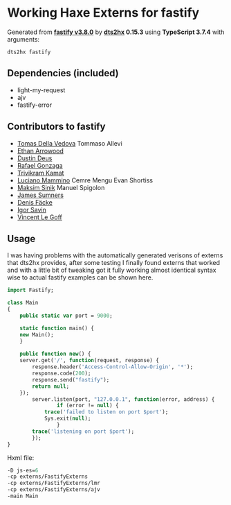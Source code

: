 # Working Haxe Externs for fastify

Generated from **[fastify v3.8.0](https://www.fastify.io/)** by **[dts2hx](https://github.com/haxiomic/dts2hx) 0.15.3** using **TypeScript 3.7.4** with arguments:

	dts2hx fastify

## Dependencies (included)
- light-my-request
- ajv
- fastify-error

## Contributors to fastify
- [Tomas Della Vedova](http://delved.org)
Tommaso Allevi
- [Ethan Arrowood](https://github.com/Ethan-Arrowood)
- [Dustin Deus](http://starptech.de)
- [Rafael Gonzaga](https://github.com/rafaelgss)
- [Trivikram Kamat](http://trivikr.github.io)
- [Luciano Mammino](https://loige.co)
Cemre Mengu
Evan Shortiss
- [Maksim Sinik](https://maksim.dev)
Manuel Spigolon
- [James Sumners](https://james.sumners.info)
- [Denis Fäcke](https://github.com/SerayaEryn)
- [Igor Savin](https://github.com/kibertoad)
- [Vincent Le Goff](https://github.com/zekth)
## Usage
I was having problems with the automatically generated verisons of externs that dts2hx provides, after some testing I finally found externs that worked and with a little bit of tweaking got it fully working almost identical syntax wise to actual fastify examples can be shown here. 
```Haxe
import Fastify; 

class Main
{
    public static var port = 9000;

    static function main() {
	new Main();
    }
    
    public function new() { 
	server.get('/', function(request, response) {
		response.header('Access-Control-Allow-Origin', '*');
		response.code(200); 
		response.send("fastify"); 
		return null; 
	});
    	server.listen(port, "127.0.0.1", function(error, address) {
            	if (error != null) {
			trace('failed to listen on port $port'); 
			Sys.exit(null);
            	}
		trace('listening on port $port'); 
        });
}
```
Hxml file: 
```Haxe
-D js-es=6
-cp externs/FastifyExterns
-cp externs/FastifyExterns/lmr
-cp externs/FastifyExterns/ajv
-main Main
```
